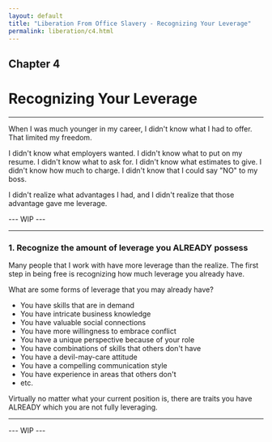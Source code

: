 ```yaml
---
layout: default
title: "Liberation From Office Slavery - Recognizing Your Leverage"
permalink: liberation/c4.html
---
```


## Chapter 4
# Recognizing Your Leverage

----

When I was much younger in my career, I didn't know what I had to offer. That limited my freedom. 

I didn't know what employers wanted.
I didn't know what to put on my resume.
I didn't know what to ask for.
I didn't know what estimates to give.
I didn't know how much to charge.
I didn't know that I could say "NO" to my boss.

I didn't realize what advantages I had, and I didn't realize that those advantage gave me leverage.

--- WIP ---


----

### 1. Recognize the amount of leverage you ALREADY possess

Many people that I work with have more leverage than the realize. The first step in being free is recognizing how much leverage you already have.

What are some forms of leverage that you may already have?

- You have skills that are in demand
- You have intricate business knowledge
- You have valuable social connections 
- You have more willingness to embrace conflict
- You have a unique perspective because of your role
- You have combinations of skills that others don't have
- You have a devil-may-care attitude
- You have a compelling communication style
- You have experience in areas that others don't
- etc.

Virtually no matter what your current position is, there are traits you have ALREADY which you are not fully leveraging.

----

--- WIP ---





